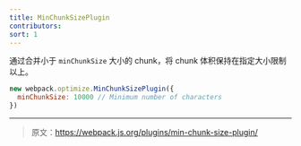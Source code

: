 ```yaml
---
title: MinChunkSizePlugin
contributors:
sort: 1
---
```


通过合并小于 `minChunkSize` 大小的 chunk，将 chunk 体积保持在指定大小限制以上。

``` js
new webpack.optimize.MinChunkSizePlugin({
  minChunkSize: 10000 // Minimum number of characters
})
```

***

> 原文：https://webpack.js.org/plugins/min-chunk-size-plugin/
